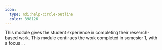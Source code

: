 ```yaml
---
icon:
  type: mdi:help-circle-outline
  color: 398126
---
```


This module gives the student experience in completing their research-based work. This module continues the work completed in semester 1, with a focus ... 
